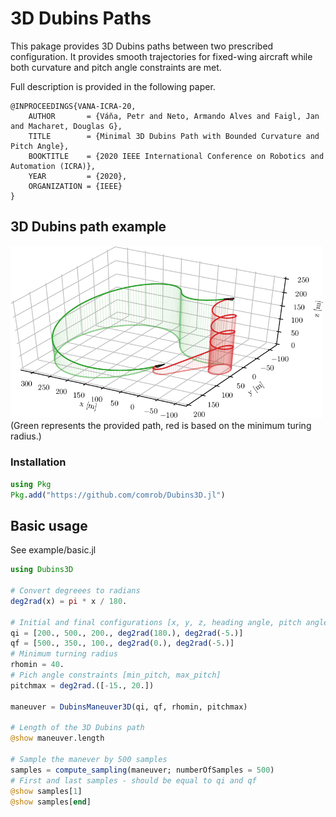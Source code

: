 # 3D Dubins Paths

This pakage provides 3D Dubins paths between two prescribed configuration. It provides smooth trajectories for fixed-wing aircraft while both curvature and pitch angle constraints are met.

Full description is provided in the following paper.
```
@INPROCEEDINGS{VANA-ICRA-20, 
    AUTHOR       = {Váňa, Petr and Neto, Armando Alves and Faigl, Jan and Macharet, Douglas G}, 
    TITLE        = {Minimal 3D Dubins Path with Bounded Curvature and Pitch Angle}, 
    BOOKTITLE    = {2020 IEEE International Conference on Robotics and Automation (ICRA)}, 
    YEAR         = {2020}, 
    ORGANIZATION = {IEEE}
} 
```

## 3D Dubins path example

<img src="https://raw.githubusercontent.com/petvana/images/master/dubins3d/example-3d.png" width="500">
(Green represents the provided path, red is based on the minimum turing radius.)


### Installation

```julia
using Pkg
Pkg.add("https://github.com/comrob/Dubins3D.jl")
```
## Basic usage

See example/basic.jl

```julia
using Dubins3D

# Convert degreees to radians
deg2rad(x) = pi * x / 180.

# Initial and final configurations [x, y, z, heading angle, pitch angle]
qi = [200., 500., 200., deg2rad(180.), deg2rad(-5.)]
qf = [500., 350., 100., deg2rad(0.), deg2rad(-5.)]
# Minimum turning radius
rhomin = 40.
# Pich angle constraints [min_pitch, max_pitch]
pitchmax = deg2rad.([-15., 20.])

maneuver = DubinsManeuver3D(qi, qf, rhomin, pitchmax)

# Length of the 3D Dubins path
@show maneuver.length

# Sample the manever by 500 samples
samples = compute_sampling(maneuver; numberOfSamples = 500)
# First and last samples - should be equal to qi and qf
@show samples[1]
@show samples[end]
```
